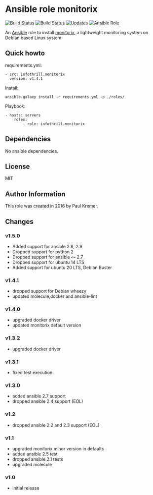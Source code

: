 # Ansible role monitorix

[![Build Status](https://img.shields.io/travis/infothrill/ansible-role-monitorix/master.svg?label=travis_master)](https://travis-ci.org/infothrill/ansible-role-monitorix)
[![Build Status](https://img.shields.io/travis/infothrill/ansible-role-monitorix/develop.svg?label=travis_develop)](https://travis-ci.org/infothrill/ansible-role-monitorix)
[![Updates](https://pyup.io/repos/github/infothrill/ansible-role-monitorix/shield.svg)](https://pyup.io/repos/github/infothrill/ansible-role-monitorix/)
[![Ansible Role](https://img.shields.io/ansible/role/10800.svg)](https://galaxy.ansible.com/infothrill/monitorix/)

An [Ansible](http://www.ansible.com) role to install
[monitorix](http://www.monitorix.org/), a lightweight monitoring system on
Debian based Linux system.

## Quick howto

requirements.yml:

    - src: infothrill.monitorix
      version: v1.4.1

Install:

    ansible-galaxy install -r requirements.yml -p ./roles/

Playbook:

    - hosts: servers
        roles:
            - role: infothrill.monitorix

## Dependencies

No ansible dependencies.

## License

MIT

## Author Information

This role was created in 2016 by Paul Kremer.

## Changes

### v1.5.0

* Added support for ansible 2.8, 2.9
* Dropped support for python 2
* Dropped support for ansible `<=` 2.7
* Dropped support for ubuntu 14 LTS
* Added support for ubuntu 20 LTS, Debian Buster

### v1.4.1

* dropped support for Debian wheezy
* updated molecule,docker and ansible-lint

### v1.4.0

* upgraded docker driver
* updated monitorix default version

### v1.3.2

* upgraded docker driver

### v1.3.1

* fixed test execution

### v1.3.0

* added ansible 2.7 support
* dropped ansible 2.4 support (EOL)

### v1.2

* dropped ansible 2.2 and 2.3 support (EOL)

### v1.1

* upgraded monitorix minor version in defaults
* added ansible 2.5 test
* dropped ansible 2.1 tests
* upgraded molecule

### v1.0

* initial release
